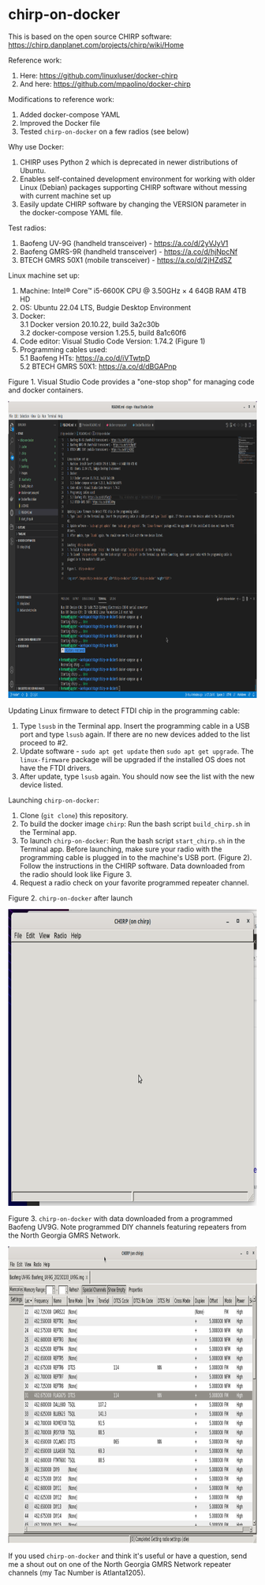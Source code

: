 # chirp-on-docker

This is based on the open source CHIRP software: https://chirp.danplanet.com/projects/chirp/wiki/Home

Reference work:
1. Here: https://github.com/linuxluser/docker-chirp
2. And here: https://github.com/mpaolino/docker-chirp

Modifications to reference work:
1. Added docker-compose YAML
2. Improved the Docker file
3. Tested `chirp-on-docker` on a few radios (see below)

Why use Docker:
1. CHIRP uses Python 2 which is deprecated in newer distributions of Ubuntu.
2. Enables self-contained development environment for working with older Linux (Debian) packages supporting CHIRP software without messing with current machine set up
3. Easily update CHIRP software by changing the VERSION parameter in the docker-compose YAML file.

Test radios:
1. Baofeng UV-9G (handheld transceiver) - https://a.co/d/2yVJyV1
2. Baofeng GMRS-9R (handheld transceiver) - https://a.co/d/hjNpcNf
3. BTECH GMRS 50X1 (mobile transceiver) - https://a.co/d/2jHZdSZ

Linux machine set up:
1. Machine: Intel® Core™ i5-6600K CPU @ 3.50GHz × 4 64GB RAM 4TB HD 
2. OS: Ubuntu 22.04 LTS, Budgie Desktop Environment
3. Docker:  
   3.1 Docker version 20.10.22, build 3a2c30b  
   3.2 docker-compose version 1.25.5, build 8a1c60f6
4. Code editor: Visual Studio Code Version: 1.74.2 (Figure 1)
5. Programming cables used:  
   5.1 Baofeng HTs: https://a.co/d/iVTwtpD  
   5.2 BTECH GMRS 50X1: https://a.co/d/dBGAPnp

Figure 1. Visual Studio Code provides a "one-stop shop" for managing code and docker containers.

<img src="./images/visual-studio-code.png" alt="Visual Studio Code on Linux" title="Visual Studio Code" height="600"/>


Updating Linux firmware to detect FTDI chip in the programming cable:
1. Type `lsusb` in the Terminal app. Insert the programming cable in a USB port and type `lsusb` again. If there are no new devices added to the list proceed to #2.
2. Update software - `sudo apt get update` then `sudo apt get upgrade`. The `linux-firmware` package will be upgraded if the installed OS does not have the FTDI drivers.
3. After update, type `lsusb` again. You should now see the list with the new device listed.

Launching `chirp-on-docker`:
1. Clone (`git clone`) this repository.   
2. To build the docker image `chirp`: Run the bash script `build_chirp.sh` in the Terminal app.  
3. To launch `chirp-on-docker`: Run the bash script `start_chirp.sh` in the Terminal app. Before launching, make sure your radio with the programming cable is plugged in to the machine's USB port. (Figure 2). Follow the instructions in the CHIRP software. Data downloaded from the radio should look like Figure 3.
4. Request a radio check on your favorite programmed repeater channel.

Figure 2. `chirp-on-docker` after launch

<img src="./images/chirp-on-docker.png" alt="chirp-on-docker" title="chirp-on-docker" height="600"/>

Figure 3. `chirp-on-docker` with data downloaded from a programmed Baofeng UV9G. Note programmed DIY channels featuring repeaters from the North Georgia GMRS Network.

<img src="./images/chirp-with-data.png" alt="chirp-with-data" title="chirp-with-data" height="600"/>

If you used `chirp-on-docker` and think it's useful or have a question, send me a shout out on one of the North Georgia GMRS Network repeater channels (my Tac Number is Atlanta1205).